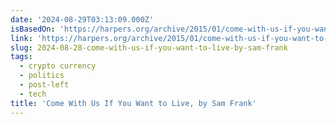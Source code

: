 ```yaml
---
date: '2024-08-29T03:13:09.000Z'
isBasedOn: 'https://harpers.org/archive/2015/01/come-with-us-if-you-want-to-live/'
link: 'https://harpers.org/archive/2015/01/come-with-us-if-you-want-to-live/'
slug: 2024-08-28-come-with-us-if-you-want-to-live-by-sam-frank
tags:
  - crypto currency
  - politics
  - post-left
  - tech
title: 'Come With Us If You Want to Live, by Sam Frank'
---
```

 
